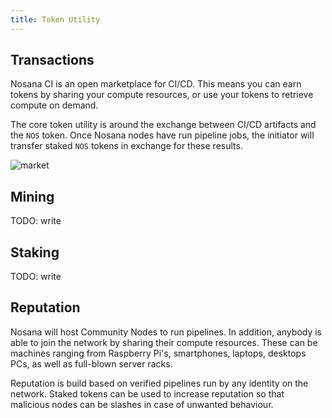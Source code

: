 ```yaml
---
title: Token Utility
---
```


## Transactions

Nosana CI is an open marketplace for CI/CD.
This means you can earn tokens by sharing your compute resources,
or use your tokens to retrieve compute on demand.

The core token utility is around the exchange between CI/CD artifacts and the `NOS` token.
Once Nosana nodes have run pipeline jobs, the initiator will transfer staked `NOS` tokens
in exchange for these results.

![market](~@assets/nos-black.gif)

## Mining

TODO: write

## Staking

TODO: write

## Reputation

Nosana will host Community Nodes to run pipelines. In addition, anybody is able to join 
the network by sharing their compute resources. These can be machines ranging from 
Raspberry Pi's, smartphones, laptops, desktops PCs, as well as full-blown server racks.

Reputation is build based on verified pipelines run by any identity on the network.
Staked tokens can be used to increase reputation so that malicious nodes can be
slashes in case of unwanted behaviour.
